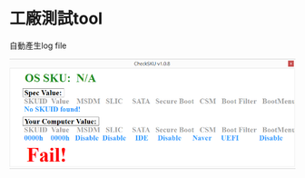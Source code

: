 # 工廠測試tool


自動產生log file

![ScreenShot](https://github.com/hymen81/CheckSKU/blob/master/screenshot.png)
